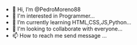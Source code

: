 - 👋 Hi, I’m @PedroMoreno88
- 👀 I'm interested in Programmer...
- 🌱 I’m currently learning HTML,CSS,JS,Python...
- 💞️ I'm looking to collaborate with everyone...
- 📫 How to reach me send message ...

<!---
PedroMoreno88/PedroMoreno88 is a ✨ special ✨ repository because its `README.md` (this file) appears on your GitHub profile.
You can click the Preview link to take a look at your changes.
--->
